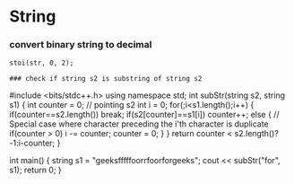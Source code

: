 # String
### convert binary string to decimal
```
stoi(str, 0, 2);
```
```
### check if string s2 is substring of string s2
```
#include <bits/stdc++.h>
using namespace std;
int subStr(string s2, string s1)
{
	int counter = 0; // pointing s2
	int i = 0;
	for(;i<s1.length();i++)
	{
		if(counter==s2.length()) break;
		if(s2[counter]==s1[i]) counter++;
	    else {
			// Special case where character preceding the i'th character is duplicate
			if(counter > 0) i -= counter;
			counter = 0;
		}
	}
	return counter < s2.length()?-1:i-counter;
}

int main() {
	string s1 = "geeksfffffoorrfoorforgeeks";
	cout << subStr("for", s1);
	return 0;
}
```
